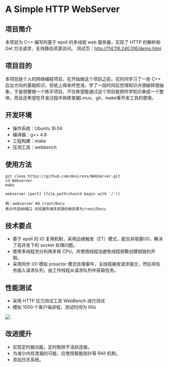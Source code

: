 # A Simple HTTP WebServer
## 项目简介
本项目为 C++ 编写的基于 epoll 的多线程 web 服务器，实现了 HTTP 的解析和 Get 方法请求，支持静态资源访问。
测试页：http://114.116.240.106/demo.html

## 项目目的
本项目是个人的网络编程项目，在开始做这个项目之前，花时间学习了一些 C++ 后台方向的基础知识，但纸上得来终觉浅，学了一段时间后觉得知识点很破碎很抽象，于是想要做一个练手项目，不仅希望能通过这个项目能把所学知识串成一个整体，而且还希望在开发过程中熟练掌握Linux、git、make等开发工具的使用。

## 开发环境
* 操作系统：Ubuntu 16.04
* 编译器：g++ 4.8
* 工程构建：make
* 压测工具：webbench

## 使用方法
```
git clone https://github.com/desiress/WebServer.git
cd Webserver
make

webserver [port] [file_path(should begin with '/')]

例：webserver 80 /root/Docu
表示开启80端口 浏览器所请求资源的根目录为/root/Docu
```
## 技术要点
* 基于 epoll 的 IO 复用机制，采用边缘触发（ET）模式，配合非阻塞I/O，解决了高并发下的 socket 处理问题。
* 使用多线程充分利用多核 CPU，并使用线程池避免线程频繁创建销毁的开销。
* 采用同步 I/O 模拟 proactor 模式处理事件，主线程接收请求报文，然后将任务插入请求队列，由工作线程从请求队列中获取任务。

## 性能测试
* 采用 HTTP 压力测试工具 WebBench 进行测试  
* 模拟 1000 个客户端进程，测试时间为 60s  
    
![](https://github.com/desiress/WebServer/blob/master/docs/webbench%20test.png)

## 改进提升
* 实现定时器功能，定时剔除不活跃连接。
* 为减少内存泄漏的可能，应使用智能指针等 RAII 机制。
* 添加日志系统。
